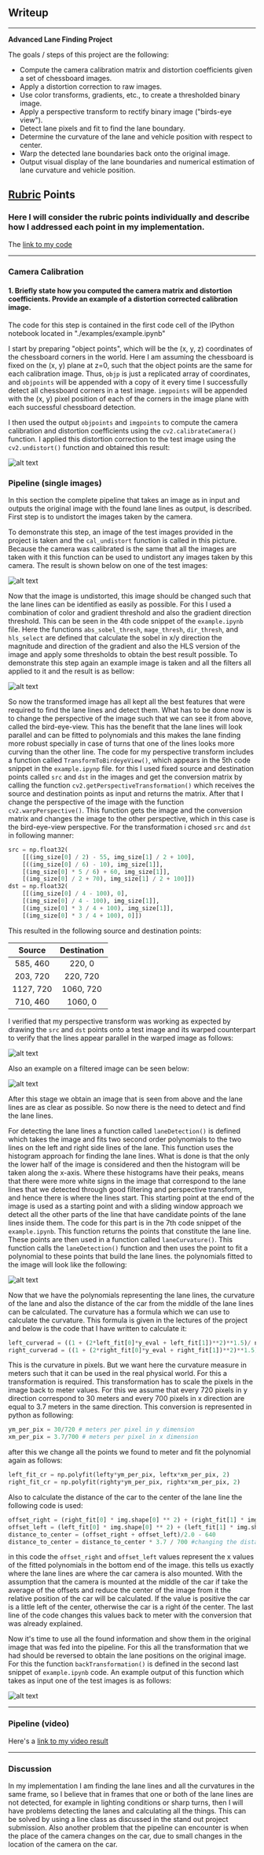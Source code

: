 ## Writeup 
---

**Advanced Lane Finding Project**

The goals / steps of this project are the following:

* Compute the camera calibration matrix and distortion coefficients given a set of chessboard images.
* Apply a distortion correction to raw images.
* Use color transforms, gradients, etc., to create a thresholded binary image.
* Apply a perspective transform to rectify binary image ("birds-eye view").
* Detect lane pixels and fit to find the lane boundary.
* Determine the curvature of the lane and vehicle position with respect to center.
* Warp the detected lane boundaries back onto the original image.
* Output visual display of the lane boundaries and numerical estimation of lane curvature and vehicle position.

[//]: # (Image References)

[image1]: ./output_images/chess_undistort.png "Undistorted"
[image2]: ./output_images/test_undistort.png "Road Transformed"
[image3]: ./output_images/test_filtered.png "Binary Example"
[image4]: ./output_images/test_birdeye.png "Warp Example"
[image5]: ./output_images/filtered_birdeye.png "Warp Example1"
[image6]: ./output_images/original_lanes_detected.png "Fit Visual"
[image7]:  ./output_images/complete_pipeline.png "Output"
[video1]: ./project_video.mp4 "Video"

## [Rubric](https://review.udacity.com/#!/rubrics/571/view) Points

### Here I will consider the rubric points individually and describe how I addressed each point in my implementation.  

 The [link to my code](https://github.com/arm041/CarND-Advanced-Lane-Lines/blob/master/examples/example.ipynb) 

---

### Camera Calibration

#### 1. Briefly state how you computed the camera matrix and distortion coefficients. Provide an example of a distortion corrected calibration image.

The code for this step is contained in the first code cell of the IPython notebook located in "./examples/example.ipynb" 

I start by preparing "object points", which will be the (x, y, z) coordinates of the chessboard corners in the world. Here I am assuming the chessboard is fixed on the (x, y) plane at z=0, such that the object points are the same for each calibration image.  Thus, `objp` is just a replicated array of coordinates, and `objpoints` will be appended with a copy of it every time I successfully detect all chessboard corners in a test image.  `imgpoints` will be appended with the (x, y) pixel position of each of the corners in the image plane with each successful chessboard detection.  

I then used the output `objpoints` and `imgpoints` to compute the camera calibration and distortion coefficients using the `cv2.calibrateCamera()` function. I applied this distortion correction to the test image using the `cv2.undistort()` function and obtained this result: 

![alt text][image1]

### Pipeline (single images)

In this section the complete pipeline that takes an image as in input and outputs the original image with the found lane lines as output, is described. First step is to undistort the images taken by the camera. 

To demonstrate this step, an image of the test images provided in the project is taken and the `cal_undistort` function is called in this picture. Because the camera was calibrated is the same that all the images are taken with it this function can be used to undistort any images taken by this camera. The result is shown below on one of the test images: 

![alt text][image2]

Now that the image is undistorted, this image should be changed such that the lane lines can be identified as easily as possible. For this I used a combination of color and gradient threshold and also the gradient direction threshold. This can be seen in the 4th code snippet of the `example.ipynb` file. Here the functions `abs_sobel_thresh`, `mage_thresh`, `dir_thresh`, and `hls_select` are defined that calculate the sobel in x/y direction the magnitude and direction of the gradient and also the HLS version of the image and apply some thresholds to obtain the best result possible. 
To demonstrate this step again an example image is taken and all the filters all applied to it and the result is as bellow: 

![alt text][image3]

So now the transformed image has all kept all the best features that were required to find the lane lines and detect them. What has to be done now is to change the perspective of the image such that we can see it from above, called the bird-eye-view. This has the benefit that the lane lines will look parallel and can be fitted to polynomials and this makes the lane finding more robust specially in case of turns that one of the lines looks more curving than the other line. 
The code for my perspective transform includes a function called `TransformToBirdeyeView()`, which appears in the 5th code snippet in the `example.ipynp` file. for this I used fixed source and destination points called `src` and `dst` in the images and get the conversion matrix by calling the function `cv2.getPerspectiveTransformation()` which receives the source and destination points as input and returns the matrix. After that I change the perspective of the image with the function `cv2.warpPerspective()`. This function gets the image and the conversion matrix and changes the image to the other perspective, which in this case is the bird-eye-view perspective. For the transformation i chosed `src` and `dst` in following manner:

```python
src = np.float32(
    [[(img_size[0] / 2) - 55, img_size[1] / 2 + 100],
    [((img_size[0] / 6) - 10), img_size[1]],
    [(img_size[0] * 5 / 6) + 60, img_size[1]],
    [(img_size[0] / 2 + 70), img_size[1] / 2 + 100]])
dst = np.float32(
    [[(img_size[0] / 4 - 100), 0],
    [(img_size[0] / 4 - 100), img_size[1]],
    [(img_size[0] * 3 / 4 + 100), img_size[1]],
    [(img_size[0] * 3 / 4 + 100), 0]])
```

This resulted in the following source and destination points:

| Source        | Destination   | 
|:-------------:|:-------------:| 
| 585, 460      | 220, 0        | 
| 203, 720      | 220, 720      |
| 1127, 720     | 1060, 720      |
| 710, 460      | 1060, 0        |

I verified that my perspective transform was working as expected by drawing the `src` and `dst` points onto a test image and its warped counterpart to verify that the lines appear parallel in the warped image as follows:

![alt text][image4]


Also an example on a filtered image can be seen below: 

![alt text][image5]

After this stage we obtain an image that is seen from above and the lane lines are as clear as possible. So now there is the need to detect and find the lane lines. 

For detecting the lane lines a function called `laneDetection()` is defined which takes the image and fits two second order polynomials to the two lines on the left and right side lines of the lane. This function uses the histogram approach for finding the lane lines. What is done is that the only the lower half of the image is considered and then the histogram will be taken along the x-axis. Where these histograms have their peaks, means that there were more white signs in the image that correspond to the lane lines that we detected through good filtering and perspective transform, and hence there is where the lines start. This starting point at the end of the image is used as a starting point and with a sliding window approach we detect all the other parts of the line that have candidate points of the lane lines inside them. The code for this part is in the 7th code snippet of the `example.ipynb`. This function returns the points that constitute the lane line. These points are then used in a function called `laneCurvature()`. This function calls the `laneDetection()` function and then uses the point to fit a polynomial to these points that build the lane lines. the polynomials fitted to the image will look like the following: 

![alt text][image6]

Now that we have the polynomials representing the lane lines, the curvature of the lane and also the distance of the car from the middle of the lane lines can be calculated. The curvature has a formula which we can use to calculate the curvature. This formula is given in the lectures of the project and below is the code that I have written to calculate it: 
```python
left_curverad = ((1 + (2*left_fit[0]*y_eval + left_fit[1])**2)**1.5)/ np.absolute(2*left_fit[0])
right_curverad = ((1 + (2*right_fit[0]*y_eval + right_fit[1])**2)**1.5) / np.absolute(2*right_fit[0])
```
This is the curvature in pixels. But we want here the curvature measure in meters such that it can be used in the real physical world. For this a transformation is required. This transformation has to scale the pixels in the image back to meter values. For this we assume that every 720 pixels in y direction correspond to 30 meters and every 700 pixels in x direction are equal to 3.7 meters in the same direction. This conversion is represented in python as following: 
```python
ym_per_pix = 30/720 # meters per pixel in y dimension
xm_per_pix = 3.7/700 # meters per pixel in x dimension
```
after this we change all the points we found to meter and fit the polynomial again as follows: 
``` python
left_fit_cr = np.polyfit(lefty*ym_per_pix, leftx*xm_per_pix, 2)
right_fit_cr = np.polyfit(righty*ym_per_pix, rightx*xm_per_pix, 2)
```

Also to calculate the distance of the car to the center of the lane line the following code is used: 
```python
offset_right = (right_fit[0] * img.shape[0] ** 2) + (right_fit[1] * img.shape[0]) + right_fit[2]
offset_left = (left_fit[0] * img.shape[0] ** 2) + (left_fit[1] * img.shape[0]) + left_fit[2]
distance_to_center = (offset_right + offset_left)/2.0 - 640
distance_to_center = distance_to_center * 3.7 / 700 #changing the distance to m
```
in this code the `offset_right` and `offset_left` values represent the x values of the fitted polynomials in the bottom end of the image. this tells us exactly where the lane lines are where the car camera is also mounted. With the assumption that the camera is mounted at the middle of the car if take the average of the offsets and reduce the center of the image from it the relative position of the car will be calculated. If the value is positive the car is a little left of the center, otherwise the car is a right óf the center. The last line of the code changes this values back to meter with the conversion that was already explained. 

Now it's time to use all the found information and show them in the original image that was fed into the pipeline. For this all the transformation that we had should be reversed to obtain the lane positions on the original image. For this the function `backTransformation()` is defined in the second last snippet of `example.ipynb` code. 
An example output of this function which takes as input one of the test images is as follows: 

![alt text][image7]

---

### Pipeline (video)

Here's a [link to my video result](./project_video_output.mp4)

---

### Discussion

In my implementation I am finding the lane lines and all the curvatures in the same frame, so I believe that in frames that one or both of the lane lines are not detected, for example in lighting conditions or sharp turns, then I will have problems detecting the lanes and calculating all the things. This can be solved by using a line class as discussed in the stand out project submission. 
Also another problem that the pipeline can encounter is when the place of the camera changes on the car, due to small changes in the location of the camera on the car. 

